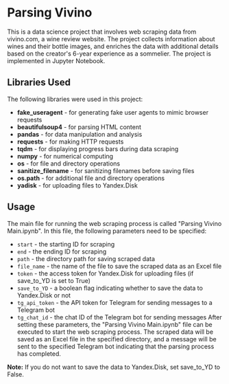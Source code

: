 # Parsing Vivino
This is a data science project that involves web scraping data from vivino.com, a wine review website. The project collects information about wines and their bottle images, and enriches the data with additional details based on the creator's 6-year experience as a sommelier. The project is implemented in Jupyter Notebook.

## Libraries Used
The following libraries were used in this project:

- **fake_useragent** - for generating fake user agents to mimic browser requests
- **beautifulsoup4** - for parsing HTML content
- **pandas** - for data manipulation and analysis
- **requests** - for making HTTP requests
- **tqdm** - for displaying progress bars during data scraping
- **numpy** - for numerical computing
- **os** - for file and directory operations
- **sanitize_filename** - for sanitizing filenames before saving files
- **os.path** - for additional file and directory operations
- **yadisk** - for uploading files to Yandex.Disk
## Usage
The main file for running the web scraping process is called "Parsing Vivino Main.ipynb". In this file, the following parameters need to be specified:

- <code>start</code> - the starting ID for scraping
- <code>end</code> - the ending ID for scraping
- <code>path</code> - the directory path for saving scraped data
- <code>file_name</code> - the name of the file to save the scraped data as an Excel file
- <code>token</code> - the access token for Yandex.Disk for uploading files (if save_to_YD is set to True)
- <code>save_to_YD</code> - a boolean flag indicating whether to save the data to Yandex.Disk or not
- <code>tg_api_token</code> - the API token for Telegram for sending messages to a Telegram bot
- <code>tg_chat_id</code> - the chat ID of the Telegram bot for sending messages
After setting these parameters, the "Parsing Vivino Main.ipynb" file can be executed to start the web scraping process. The scraped data will be saved as an Excel file in the specified directory, and a message will be sent to the specified Telegram bot indicating that the parsing process has completed.

**Note:** If you do not want to save the data to Yandex.Disk, set save_to_YD to False.
